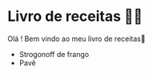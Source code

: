 # Livro de receitas :man_cook: 

Olá ! Bem vindo ao meu livro de receitas:wave: 

- Strogonoff de frango
- Pavê